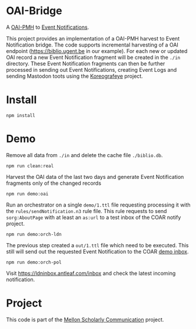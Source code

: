 # OAI-Bridge

A [OAI-PMH](https://www.openarchives.org/pmh/) to [Event Notifications](https://www.eventnotifications.net).

This project provides an implementation of a OAI-PMH harvest to Event Notification bridge.
The code supports incremental harvesting of a OAI endpoint (https://biblio.ugent.be in our
example). For each new or updated OAI record a new Event Notification fragment will be 
created in the `./in` directory. These Event Notification fragments can then be further
processed in sending out Event Notifications, creating Event Logs and sending Mastodon 
toots using the [Koreografeye](https://github.com/eyereasoner/Koreografeye) project.

# Install

```
npm install
```

# Demo

Remove all data from `./in` and delete the cache file `./biblio.db`.

```
npm run clean:real
```

Harvest the OAI data of the last two days and generate Event Notification fragments only
of the changed records

```
npm run demo:oai
```

Run an orchestrator on a single `demo/1.ttl` file requesting processing it with the 
`rules/sendNotification.n3` rule file. This rule requests to send `sorg:AboutPage` with
at least an `as:url` to a test inbox of the COAR notify project.

```
npm run demo:orch-ldn
```

The previous step created a `out/1.ttl` file which need to be executed. This still will
send out the requested Event Notification to the COAR [demo inbox](https://ldninbox.antleaf.com/inbox).

```
npm run demo:orch-pol
```

Visit https://ldninbox.antleaf.com/inbox and check the latest incoming notification.

# Project

This code is part of the [Mellon Scholarly Communication](https://knows.idlab.ugent.be/projects/mellon/) project.